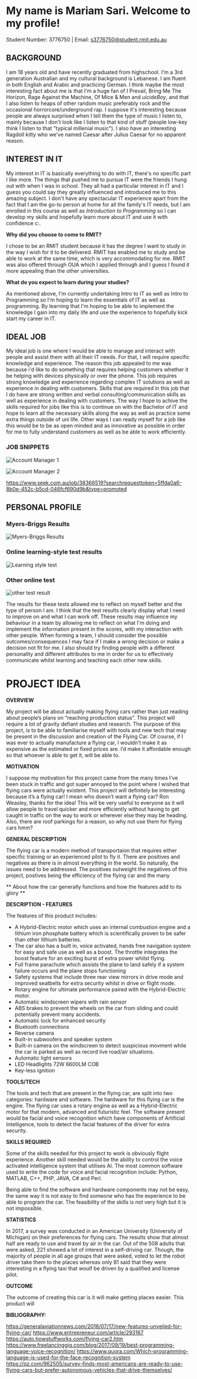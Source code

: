 # **My name is Mariam Sari. Welcome to my profile!**
  
Student Number: 3776750        |               Email: s3776750@student.rmit.edu.au

## **BACKGROUND**

I am 18 years old and have recently graduated from highschool. I'm a 3rd generation Australian and my cultural background is Lebanese. I am fluent in both English and Arabic and practicing German. I think maybe the most interesting fact about me is that I'm a huge fan of I Prevail, Bring Me The Horizon, Rage Against the Machine, Of Mice & Men and $uicideBoy$, and that I also listen to heaps of other random music preferably rock and the occasional horrorcore/underground rap. I suppose it's interesting because people are always surprised when I tell them the type of music I listen to, mainly because I don't look like I listen to that kind of stuff (people low-key think I listen to that "typical millenial music"). I also have an interesting Ragdoll kitty who we've named Caesar after Julius Caesar for no apparent reason. 

## **INTEREST IN IT** 

My interest in IT is basically everything to do with IT, there's no specific part I like more. The things that pushed me to pursue IT were the friends I hung out with when I was in school. They all had a particular interest in IT and I guess you could say they greatly influenced and introduced me to this amazing subject. I don't have any spectacular IT experience apart from the fact that I am the go-to person at home for all the family's IT needs, but I am enrolled in this course as well as *Introduction to Programming* so I can develop my skills and hopefully learn more about IT and use it with confidence c:. 

**Why did you choose to come to RMIT?**

I chose to be an RMIT student because it has the degree I want to study in the way I wish for it to be delivered. RMIT has enabled me to study and be able to work at the same time, which is very accommodating for me. RMIT was also offered through OUA which I applied through and I guess I found it more appealing than the other universities. 

**What do you expect to learn during your studies?**

As mentioned above, I'm currently undertaking Intro to IT as well as Intro to Programming so I'm hoping to learn the essentials of IT as well as programming. By learning that I'm hoping to be able to implement the knowledge I gain into my daily life and use the experience to hopefully kick start my career in IT.

## **IDEAL JOB**

My ideal job is one where I would be able to manage and interact with people and assist them with all their IT needs. For that, I will require specific knowledge and experience. The reason this job appealed to me was because i'd like to do something that requires helping customers whether it be helping with devices physically or over the phone. This job requires strong knowledge and experience regarding complex IT solutions as well as experience in dealing with customers. Skills that are required in this job that I do have are strong written and verbal consulting/communication skills as well as experience in dealing with customers. The way I hope to achive the skills required for jobs like this is to continue on with the Bachelor of IT and hope to learn all the necessary skills along the way as well as practice some extra things outside of uni life. Other ways I can ready myself for a job like this would be to be as open minded and as innovative as possible in order for me to fully understand customers as well as be able to work efficiently.

### **JOB SNIPPETS**

![Account Manager 1](https://user-images.githubusercontent.com/48013177/54404855-e6536600-4728-11e9-970d-32f212e6a58b.png)

![Account Manager 2](https://user-images.githubusercontent.com/48013177/54404905-084ce880-4729-11e9-9ba4-a6b7ccd54cbe.png)

https://www.seek.com.au/job/38366519?searchrequesttoken=5ffda0a6-8b0e-452c-b5cd-046fcf690d9b&type=promoted


## **PERSONAL PROFILE**

### **Myers-Briggs Results**

![Myers-Briggs Results](https://user-images.githubusercontent.com/48013177/54416354-39421300-4753-11e9-9656-b2e0f9695aa5.png)

### **Online learning-style test results**

![Learning style test](https://user-images.githubusercontent.com/48013177/54416669-30057600-4754-11e9-9997-c4779ae3a59f.png)

### **Other online test**

![other test result](https://user-images.githubusercontent.com/48013177/54417348-051c2180-4756-11e9-9bab-5d9f393c53ad.png)

The results for these tests allowed me to reflect on myself better and the type of person I am. I think that the test results clearly display what I need to improve on and what I can work off. These results may influence my behaviour in a team by allowing me to reflect on what I'm doing and implement the information present in the scores, with my interaction with other people. When forming a team, I should consider the possible outcomes/consequences I may face if I make a wrong decision or make a decision not fit for me. I also should try finding people with a different personality and different attributes to me in order for us to effectively communicate whilst learning and teaching each other new skills.




# **PROJECT IDEA**

**OVERVIEW**

My project will be about actually making flying cars rather than just reading about people’s plans on “reaching production status”. This project will require a lot of gravity defiant studies and research. The purpose of this project, is to be able to familiarise myself with tools and new tech that may be present in the discussion and creation of the Flying Car. Of course, if I was ever to actually manufacture a flying car, I wouldn’t make it as expensive as the estimated or fixed prices are. I’d make it affordable enough so that whoever is able to get it, will be able to. 

**MOTIVATION**

I suppose my motivation for this project came from the many times I’ve been stuck in traffic and got super annoyed to the point where I wished that flying cars were actually existent. This project will definitely be interesting because it’s a flying car! I mean who doesn’t want a flying car? Ron Weasley, thanks for the idea! This will be very useful to everyone as it will allow people to travel quicker and more efficiently without having to get caught in traffic on the way to work or wherever else they may be heading. Also, there are roof parkings for a reason, so why not use them for flying cars hmm?

**GENERAL DESCRIPTION**

The flying car is a modern method of transportaion that requires either specific training or an experienced pilot to fly it. There are positives and negatives as there is in almost everything in the world. So naturally, the issues need to be addressed. The positives outweight the negatives of this project, postives being the efficiency of the flying car and the many 

** 
About how the car generally functions and how the features add to its glory
** 

**DESCRIPTION - FEATURES**

The features of this product includes:
-	A Hybrid-Electric motor which uses an internal combustion engine and a lithium iron phosphate battery which is scientifically proven to be safer than other lithium batteries. 
-	The car also has a built in, voice activated, hands free navigation system for easy and safe use as well as a boost. The throttle integrates the boost feature for an exciting burst of extra power whilst flying. 
-	Full frame parachute which assists the plane to land safely if a system failure occurs and the plane stops functioning
-	Safety systems that include three rear view mirrors in drive mode and improved seatbelts for extra security whilst in drive or flight mode. 
-	Rotary engine for ultimate performance paired with the Hybrid-Electric motor. 
-	Automatic windscreen wipers with rain sensor
-	ABS brakes to prevent the wheels on the car from sliding and could potentially prevent many accidents. 
-	Automatic lock for enhanced security 
-	Bluetooth connections
-	Reverse camera 
- Built-in subwoofers and speaker system
- Built-in camera on the windscreen to detect suspicious movment while the car is parked as well as record live road/air situations. 
- Automatic light sensors 
- LED Headlights 72W 6600LM COB
- Key-less ignition

**TOOLS/TECH**

The tools and tech that are present in the flying car, are split into two categories: hardware and software. The hardware for this flying car is the engine. The flying car uses a rotary engine as well as a Hybrid-Electric motor for that modern, advanced and futuristic feel. The software present would be facial and voice recognition which have components of Artificial Intelligence, tools to detect the facial features of the driver for extra security. 

**SKILLS REQUIRED**

Some of the skills needed for this project to work is obviously flight experience. Another skill needed would be the ability to control the voice activated intelligence system that utilises AI. The most common software used to write the code for voice and facial recognition include: Python, MATLAB, C++, PHP, JAVA, C# and Perl. 

Being able to find the software and hardware components may not be easy, the same way it is not easy to find someone who has the experience to be able to program the car. The feasibility of the skills is not very high but it is not impossible. 

**STATISTICS**

In 2017, a survey was conducted in an American University (University of Michigan) on their preferences for flying cars. The results show that almost half are ready to use and travel by air in the car. Out of the 508 adults that were asked, 221 showed a lot of interest in a self-driving car. Though, the majority of people in all age groups that were asked, voted to let the robot driver take them to the places whereas only 81 said that they were interesting in a flying taxi that woulf be driven by a qualified and license pilot. 

**OUTCOME**

The outcome of creating this car is it will make getting places easier. This product will 









**BIBLIOGRAPHY:**

https://generalaviationnews.com/2018/07/17/new-features-unveiled-for-flying-car/
https://www.entrepreneur.com/article/293167
https://auto.howstuffworks.com/flying-car2.htm
https://www.freelancinggig.com/blog/2017/09/19/best-programming-language-voice-recognition/
https://www.quora.com/Which-programming-language-is-used-for-the-face-recognition-system
https://qz.com/962505/survey-finds-most-americans-are-ready-to-use-flying-cars-but-prefer-autonomous-vehicles-that-drive-themselves/

